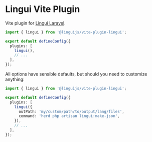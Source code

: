 # Lingui Vite Plugin

Vite plugin for [Lingui Laravel](https://github.com/linguijs/lingui-laravel).

```ts
import { lingui } from '@linguijs/vite-plugin-lingui';

export default defineConfig({
  plugins: [
    lingui(),
    // ...
  ],
});
```

All options have sensible defaults, but should you need to customize anything:

```ts
import { lingui } from '@linguijs/vite-plugin-lingui';

export default defineConfig({
  plugins: [
    lingui({
      outPath: 'my/custom/path/to/output/lang/files',
      command: 'herd php artisan lingui:make-json',
    }),
    // ...
  ],
});
```
